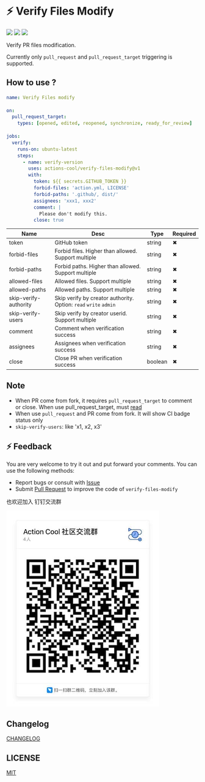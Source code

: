 # ⚡ Verify Files Modify

![](https://img.shields.io/github/workflow/status/actions-cool/verify-files-modify/CI?style=flat-square)
[![](https://img.shields.io/badge/marketplace-verify--files--modify-blueviolet?style=flat-square)](https://github.com/marketplace/actions/verify-files-modify)
[![](https://img.shields.io/github/v/release/actions-cool/verify-files-modify?style=flat-square&color=orange)](https://github.com/actions-cool/verify-files-modify/releases)

Verify PR files modification.

Currently only `pull_request` and `pull_request_target` triggering is supported.

## How to use ?

```yml
name: Verify Files modify

on:
  pull_request_target:
    types: [opened, edited, reopened, synchronize, ready_for_review]

jobs:
  verify:
    runs-on: ubuntu-latest
    steps:
      - name: verify-version
        uses: actions-cool/verify-files-modify@v1
        with:
          token: ${{ secrets.GITHUB_TOKEN }}
          forbid-files: 'action.yml, LICENSE'
          forbid-paths: '.github/, dist/'
          assignees: 'xxx1, xxx2'
          comment: |
            Please don't modify this.
          close: true
```

| Name | Desc | Type | Required |
| -- | -- | -- | -- |
| token | GitHub token | string | ✖ |
| forbid-files | Forbid files. Higher than allowed. Support multiple | string | ✖ |
| forbid-paths | Forbid paths. Higher than allowed. Support multiple | string | ✖ |
| allowed-files | Allowed files. Support multiple | string | ✖ |
| allowed-paths | Allowed paths. Support multiple | string | ✖ |
| skip-verify-authority | Skip verify by creator authority. Option: `read` `write` `admin` | string | ✖ |
| skip-verify-users | Skip verify by creator userid. Support multiple | string | ✖ |
| comment | Comment when verification success | string | ✖ |
| assignees | Assignees when verification success | string | ✖ |
| close | Close PR when verification success | boolean | ✖ |

## Note

- When PR come from fork, it requires `pull_request_target` to comment or close. When use pull_request_target, must [read](https://docs.github.com/en/actions/reference/events-that-trigger-workflows#pull_request_target)
- When use `pull_request` and PR come from fork. It will show CI badge status only
- `skip-verify-users`: like 'x1, x2, x3'

## ⚡ Feedback

You are very welcome to try it out and put forward your comments. You can use the following methods:

- Report bugs or consult with [Issue](https://github.com/actions-cool/verify-files-modify/issues)
- Submit [Pull Request](https://github.com/actions-cool/verify-files-modify/pulls) to improve the code of `verify-files-modify`

也欢迎加入 钉钉交流群

![](https://github.com/actions-cool/resources/blob/main/dingding.jpeg?raw=true)

## Changelog

[CHANGELOG](./CHANGELOG.md)

## LICENSE

[MIT](./LICENSE)
